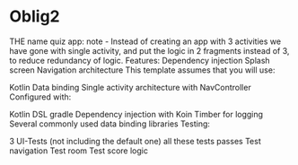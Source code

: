 # Oblig2

THE name quiz app:
note - Instead of creating an app with 3 activities we have gone with single activity, and put the logic in 2 fragments instead of 3, to reduce redundancy of logic.
Features:
Dependency injection
Splash screen
Navigation architecture
This template assumes that you will use:

Kotlin
Data binding
Single activity architecture with NavController
Configured with:

Kotlin DSL gradle
Dependency injection with Koin
Timber for logging
Several commonly used data binding libraries
Testing:

3 UI-Tests (not including the default one) all these tests passes
Test navigation
Test room
Test score logic
